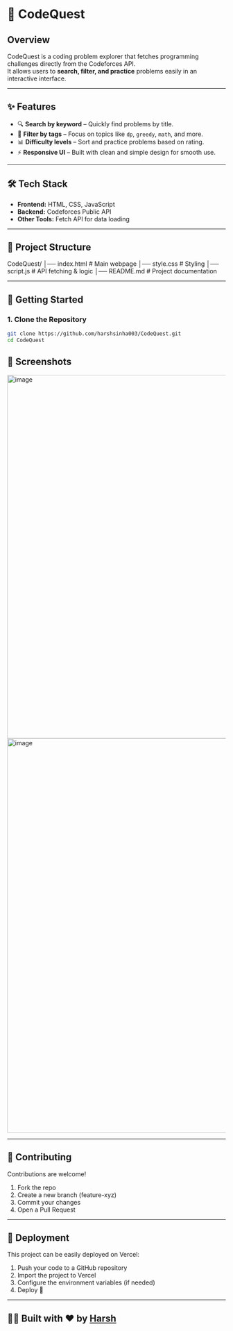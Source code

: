 # 🚀 CodeQuest

## Overview

CodeQuest is a coding problem explorer that fetches programming challenges directly from the Codeforces API.  
It allows users to **search, filter, and practice** problems easily in an interactive interface.

---

## ✨ Features
- 🔍 **Search by keyword** – Quickly find problems by title.  
- 🎯 **Filter by tags** – Focus on topics like `dp`, `greedy`, `math`, and more.  
- 📊 **Difficulty levels** – Sort and practice problems based on rating.  
- ⚡ **Responsive UI** – Built with clean and simple design for smooth use.  

---

## 🛠️ Tech Stack
- **Frontend:** HTML, CSS, JavaScript  
- **Backend:** Codeforces Public API  
- **Other Tools:** Fetch API for data loading  

---

## 📂 Project Structure
CodeQuest/
│── index.html # Main webpage
│── style.css # Styling
│── script.js # API fetching & logic
│── README.md # Project documentation

---

## 🚀 Getting Started

### 1. Clone the Repository
```bash
git clone https://github.com/harshsinha003/CodeQuest.git
cd CodeQuest
```

## 📸 Screenshots
<img width="1816" height="838" alt="image" src="https://github.com/user-attachments/assets/bca1aaab-b5f8-4f1c-acba-44d665d320ac" />

<img width="1714" height="909" alt="image" src="https://github.com/user-attachments/assets/319eb5f4-40f9-42c1-a759-65e21796e648" />

---

## 🤝 Contributing

Contributions are welcome!

1. Fork the repo
2. Create a new branch (feature-xyz)
3. Commit your changes
4. Open a Pull Request

---

## 🚀 Deployment

This project can be easily deployed on Vercel:

1. Push your code to a GitHub repository
2. Import the project to Vercel
3. Configure the environment variables (if needed)
4. Deploy 🚀

---

## 👨‍💻 Built with ❤️ by [Harsh](https://github.com/harshsinha003)


